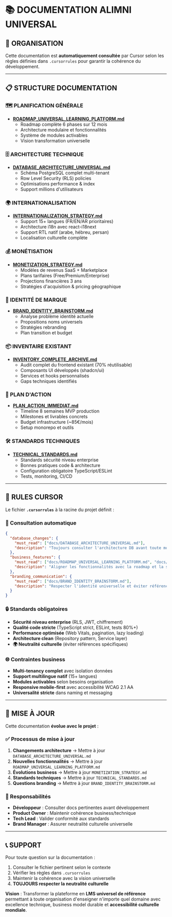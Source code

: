 # 📚 DOCUMENTATION ALIMNI UNIVERSAL

## 🎯 ORGANISATION

Cette documentation est **automatiquement consultée** par Cursor selon les règles définies dans `.cursorrules` pour garantir la cohérence du développement.

---

## 📋 STRUCTURE DOCUMENTATION

### **🗺️ PLANIFICATION GÉNÉRALE**
- **[ROADMAP_UNIVERSAL_LEARNING_PLATFORM.md](./ROADMAP_UNIVERSAL_LEARNING_PLATFORM.md)**
  - Roadmap complète 6 phases sur 12 mois
  - Architecture modulaire et fonctionnalités
  - Système de modules activables
  - Vision transformation universelle

### **🗄️ ARCHITECTURE TECHNIQUE**
- **[DATABASE_ARCHITECTURE_UNIVERSAL.md](./DATABASE_ARCHITECTURE_UNIVERSAL.md)**
  - Schéma PostgreSQL complet multi-tenant
  - Row Level Security (RLS) policies
  - Optimisations performance & index
  - Support millions d'utilisateurs

### **🌍 INTERNATIONALISATION**
- **[INTERNATIONALIZATION_STRATEGY.md](./INTERNATIONALIZATION_STRATEGY.md)**
  - Support 15+ langues (FR/EN/AR prioritaires)
  - Architecture i18n avec react-i18next
  - Support RTL natif (arabe, hébreu, persan)
  - Localisation culturelle complète

### **💰 MONÉTISATION**
- **[MONETIZATION_STRATEGY.md](./MONETIZATION_STRATEGY.md)**
  - Modèles de revenus SaaS + Marketplace
  - Plans tarifaires (Free/Premium/Enterprise)
  - Projections financières 3 ans
  - Stratégies d'acquisition & pricing géographique

### **🎨 IDENTITÉ DE MARQUE**
- **[BRAND_IDENTITY_BRAINSTORM.md](./BRAND_IDENTITY_BRAINSTORM.md)**
  - Analyse problème identité actuelle
  - Propositions noms universels
  - Stratégies rebranding
  - Plan transition et budget

### **📦 INVENTAIRE EXISTANT**
- **[INVENTORY_COMPLETE_ARCHIVE.md](./INVENTORY_COMPLETE_ARCHIVE.md)**
  - Audit complet du frontend existant (70% réutilisable)
  - Composants UI développés (shadcn/ui)
  - Services et hooks personnalisés
  - Gaps techniques identifiés

### **🚀 PLAN D'ACTION**
- **[PLAN_ACTION_IMMEDIAT.md](./PLAN_ACTION_IMMEDIAT.md)**
  - Timeline 8 semaines MVP production
  - Milestones et livrables concrets
  - Budget infrastructure (~85€/mois)
  - Setup monorepo et outils

### **🛠️ STANDARDS TECHNIQUES**
- **[TECHNICAL_STANDARDS.md](./TECHNICAL_STANDARDS.md)**
  - Standards sécurité niveau enterprise
  - Bonnes pratiques code & architecture
  - Configuration obligatoire TypeScript/ESLint
  - Tests, monitoring, CI/CD

---

## 🤖 RULES CURSOR

Le fichier **`.cursorrules`** à la racine du projet définit :

### **📖 Consultation automatique**
```json
{
  "database_changes": {
    "must_read": ["docs/DATABASE_ARCHITECTURE_UNIVERSAL.md"],
    "description": "Toujours consulter l'architecture DB avant toute modification de schéma"
  },
  "business_features": {
    "must_read": ["docs/ROADMAP_UNIVERSAL_LEARNING_PLATFORM.md", "docs/MONETIZATION_STRATEGY.md"],
    "description": "Aligner les fonctionnalités avec la roadmap et la stratégie de monétisation"
  },
  "branding_communication": {
    "must_read": ["docs/BRAND_IDENTITY_BRAINSTORM.md"],
    "description": "Respecter l'identité universelle et éviter références culturelles spécifiques"
  }
}
```

### **🔒 Standards obligatoires**
- **Sécurité niveau enterprise** (RLS, JWT, chiffrement)
- **Qualité code stricte** (TypeScript strict, ESLint, tests 80%+)
- **Performance optimisée** (Web Vitals, pagination, lazy loading)
- **Architecture clean** (Repository pattern, Service layer)
- **🌍 Neutralité culturelle** (éviter références spécifiques)

### **🌐 Contraintes business**
- **Multi-tenancy complet** avec isolation données
- **Support multilingue natif** (15+ langues)
- **Modules activables** selon besoins organisation
- **Responsive mobile-first** avec accessibilité WCAG 2.1 AA
- **Universalité stricte** dans naming et messaging

---

## 🔄 MISE À JOUR

Cette documentation **évolue avec le projet** :

### **✅ Processus de mise à jour**
1. **Changements architecture** → Mettre à jour `DATABASE_ARCHITECTURE_UNIVERSAL.md`
2. **Nouvelles fonctionnalités** → Mettre à jour `ROADMAP_UNIVERSAL_LEARNING_PLATFORM.md`
3. **Évolutions business** → Mettre à jour `MONETIZATION_STRATEGY.md`
4. **Standards techniques** → Mettre à jour `TECHNICAL_STANDARDS.md`
5. **Questions branding** → Mettre à jour `BRAND_IDENTITY_BRAINSTORM.md`

### **🎯 Responsabilités**
- **Développeur** : Consulter docs pertinentes avant développement
- **Product Owner** : Maintenir cohérence business/technique
- **Tech Lead** : Valider conformité aux standards
- **Brand Manager** : Assurer neutralité culturelle universelle

---

## 📞 SUPPORT

Pour toute question sur la documentation :
1. Consulter le fichier pertinent selon le contexte
2. Vérifier les règles dans `.cursorrules`
3. Maintenir la cohérence avec la vision universelle
4. **TOUJOURS respecter la neutralité culturelle**

**Vision** : Transformer la plateforme en **LMS universel de référence** permettant à toute organisation d'enseigner n'importe quel domaine avec excellence technique, business model durable et **accessibilité culturelle mondiale**. 